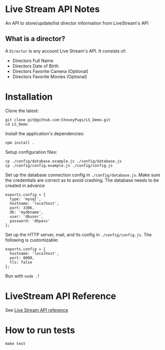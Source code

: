 Live Stream API Notes
=======================
An API to store/update/list director information from LiveStream's API


What is a director?
----------------
A ```Director``` is any account Live Stream's API. It consists of:
	
- Directors Full Name
- Directors Date of Birth
- Directors Favorite Camera (Optional)
- Directors Favorite Movies (Optional)

Installation
============
Clone the latest:
```
git clone git@github.com:SteveyPugs/LS_Demo.git
cd LS_Demo
```

Install the application's dependencies:
```
npm install .
```


Setup configuration files:
```
cp ./config/database.example.js ./config/database.js
cp ./config/config.example.js ./config/config.js
```

Set up the database connection config in ```./config/database.js```. Make sure the credentials are correct as to avoid crashing. The database needs to be created in advance
```
exports.config = {
  type: 'mysql',
  hostname: 'localhost',
  port: 3306,
  db: 'mydbname',
  user: 'dbuser',
  password: 'dbpass'
};
```
Set up the HTTP server, mail, and tls config in ```./config/config.js```. The following is customizable:
```
exports.config = {
  hostname: 'localhost',
  port: 8000,
  tls: false
};

```

Run with ```node .```!

LiveStream API Reference
=============

See [Live Stream API reference](/docs/Reference.md)

How to run tests
================
```make test```